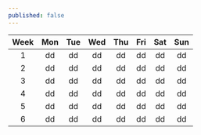 ```yaml
---
published: false
---
```



|     Week    | Mon | Tue | Wed | Thu | Fri | Sat | Sun |
|:-----------:|:---:|:---:|:---:|:---:|:---:|:---:|:---:|
| 1           | dd  | dd  | dd  | dd  | dd  | dd  | dd  |
| 2           | dd  | dd  | dd  | dd  | dd  | dd  | dd  |
| 3           | dd  | dd  | dd  | dd  | dd  | dd  | dd  |
| 4           | dd  | dd  | dd  | dd  | dd  | dd  | dd  |
| 5           | dd  | dd  | dd  | dd  | dd  | dd  | dd  |
| 6           | dd  | dd  | dd  | dd  | dd  | dd  | dd  |
